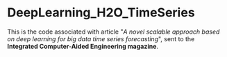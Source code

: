 # DeepLearning_H2O_TimeSeries
This is the code associated with article "*A novel scalable approach based on deep learning for big data time series forecasting*", sent to the **Integrated Computer-Aided Engineering magazine**.
